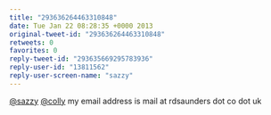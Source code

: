 ```yaml
---
title: "293636264463310848"
date: Tue Jan 22 08:28:35 +0000 2013
original-tweet-id: "293636264463310848"
retweets: 0
favorites: 0
reply-tweet-id: "293635669295783936"
reply-user-id: "13811562"
reply-user-screen-name: "sazzy"
---
```

<a href="https://twitter.com/sazzy">@sazzy</a> <a href="https://twitter.com/colly">@colly</a> my email address is mail at rdsaunders dot co dot uk
